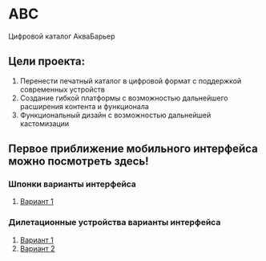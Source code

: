 # АВС

Цифровой каталог АкваБарьер

## Цели проекта:
1. Перенести печатный каталог в цифровой формат с поддержкой современных устройств
2. Создание гибкой платформы с возможностью дальнейшего расширения контента и функционала
3. Функциональный дизайн с возможностью дальнейшей кастомизации

## Первое приближение мобильного интерфейса можно посмотреть здесь!
### Шпонки варианты интерфейса
1. [Вариант 1](https://letulip.github.io/abc/demoSponki.html)

### Дилетационные устройства варианты интерфейса
1. [Вариант 1](https://letulip.github.io/abc/demoSvy.html)
2. [Вариант 2](https://letulip.github.io/abc/demoSvy2.html)
